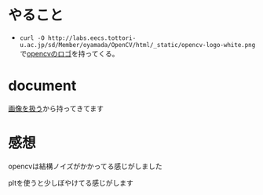 # やること

- ```curl -O http://labs.eecs.tottori-u.ac.jp/sd/Member/oyamada/OpenCV/html/_static/opencv-logo-white.png``` 
で[opencvのロゴ][1]を持ってくる。

# document

[画像を扱う][0]から持ってきてます

# 感想

opencvは結構ノイズがかかってる感じがしました

pltを使うと少しぼやけてる感じがします

[0]:http://labs.eecs.tottori-u.ac.jp/sd/Member/oyamada/OpenCV/html/py_tutorials/py_gui/py_image_display/py_image_display.html
[1]:http://labs.eecs.tottori-u.ac.jp/sd/Member/oyamada/OpenCV/html/_static/opencv-logo-white.png
